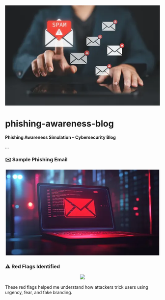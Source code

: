 <p align="center">
  <img src="./cover.webp" width="700"/>
</p>

# phishing-awareness-blog

**Phishing Awareness Simulation – Cybersecurity Blog**

...

### ✉️ Sample Phishing Email

<p align="center">
  <img src="./next.webp" width="500"/>
</p>

### ⚠️ Red Flags Identified

<p align="center">
  <img src="./third.webp" width="500"/>
</p>

These red flags helped me understand how attackers trick users using urgency, fear, and fake branding.
